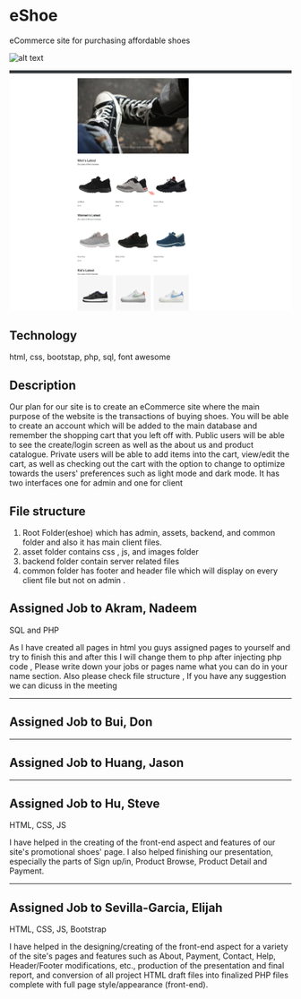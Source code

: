 # eShoe

eCommerce site for purchasing affordable shoes 


![alt text](https://github.com/[nakram6]/[reponame]/blob/[main]/image.jpg?raw=true)


![eShoe](https://github.com/nakram6/eshoe/blob/main/assets/imgs/Screen%20Shot%202022-08-10%20at%208.27.26%20PM.png)




## Technology

html, css, bootstap, php, sql, font awesome


## Description

Our plan for our site is to create an eCommerce site where the main purpose of the website is the transactions of buying shoes. You will be able to create an account which will be added to the main database and remember the shopping cart that you left off with. Public users will be able to see the create/login screen as well as the about us and product catalogue. Private users will be able to add items into the cart, view/edit the cart, as well as checking out the cart with the option to change to optimize towards the users' preferences such as light mode and dark mode. It has two interfaces one for admin and one for client


## File structure
1. Root Folder(eshoe)  which has admin, assets, backend, and common folder and also it has main client files.
2. asset folder contains css , js, and images folder
3. backend folder contain server related files
4. common folder has footer and header file which will display on every client file but not on admin . 






## Assigned Job to Akram, Nadeem
 
SQL and PHP 

As I have created all pages in html you guys assigned pages to yourself and try to finish this and after this I will change them
to php after injecting php code , Please write down your jobs or pages name what you can do in your name section. Also please check
 file structure , If you have any suggestion we can dicuss in the meeting

-------------------------------------------------------------------------------------------------------------------------------------



## Assigned Job to Bui, Don



-------------------------------------------------------------------------------------------------------------------------------------



## Assigned Job to Huang, Jason



-------------------------------------------------------------------------------------------------------------------------------------



## Assigned Job to Hu, Steve
HTML, CSS, JS

I have helped in the creating of the front-end aspect and features of our site's promotional shoes' page.
I also helped finishing our presentation, especially the parts of Sign up/in, Product Browse, Product Detail and Payment.

-------------------------------------------------------------------------------------------------------------------------------------



## Assigned Job to Sevilla-Garcia, Elijah

HTML, CSS, JS, Bootstrap

I have helped in the designing/creating of the front-end aspect for a variety of the site's pages and features such as About, Payment, Contact, Help, Header/Footer modifications, etc., production of the presentation and final report, and conversion of all project HTML draft files into finalized PHP files complete with full page style/appearance (front-end). 

